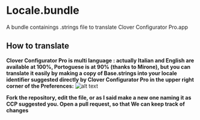 # Locale.bundle
A bundle containings .strings file to translate Clover Configurator Pro.app

## How to translate
**Clover Configurator Pro is multi language :
actually Italian and English are available at 100%, Portoguese is at 90% (thanks to Mirone),
but you can translate it easily by making a copy of Base.strings into your locale identifier suggested directly by Clover Configurator Pro in the upper right corner of the Preferences:**
![alt text](https://raw.githubusercontent.com/Micky1979/Clover-Configurator-Pro/master/pict/localeid.png)

**Fork the repository, edit the file, or as I said make a new one naming it as CCP suggested you.
Open a pull request, so that We can keep track of changes**
